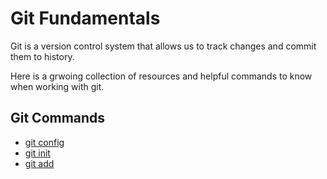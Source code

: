 # Git Fundamentals 

Git is a version control system that allows us to track changes and commit them to history.

Here is a grwoing collection of resources and helpful commands to know when working with git. 

## Git Commands
- [git config](./commands/Config.md)
- [git init](./commands/Init.md)
- [git add](./commands/Add.md)